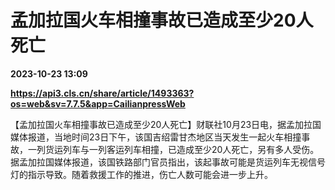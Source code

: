 # 孟加拉国火车相撞事故已造成至少20人死亡

**2023-10-23 13:09**

**https://api3.cls.cn/share/article/1493363?os=web&sv=7.7.5&app=CailianpressWeb**

【孟加拉国火车相撞事故已造成至少20人死亡】财联社10月23日电，据孟加拉国媒体报道，当地时间23日下午，该国吉绍雷甘杰地区当天发生一起火车相撞事故，一列货运列车与一列客运列车相撞，已造成至少20人死亡，另有多人受伤。据孟加拉国媒体报道，该国铁路部门官员指出，该起事故可能是货运列车无视信号灯的指示导致。随着救援工作的推进，伤亡人数可能会进一步上升。